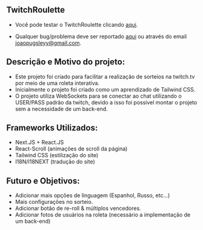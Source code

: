 ## TwitchRoulette
- Você pode testar o TwitchRoulette clicando <a href="https://twitchroulette.live/">aqui</a>.

- Qualquer bug/problema deve ser reportado <a href="https://github.com/insannityxd/twitchroulette/issues">aqui</a> ou através do email joaopugsleyy@gmail.com.

## Descrição e Motivo do projeto:
- Este projeto foi criado para facilitar a realização de sorteios na twitch.tv por meio de uma roleta interativa.
- Inicialmente o projeto foi criado como um aprendizado de Tailwind CSS.
- O projeto utiliza WebSockets para se conectar ao chat utilizando o USER/PASS padrão da twitch, devido a isso foi possível montar o projeto sem a necessidade de um back-end.

## Frameworks Utilizados:
- Next.JS + React.JS
- React-Scroll (animações de scroll da página)
- Tailwind CSS (estilização do site)
- I18N/I18NEXT (tradução do site)

## Futuro e Objetivos:
- Adicionar mais opções de linguagem (Espanhol, Russo, etc...)
- Mais configurações no sorteio.
- Adicionar botão de re-roll & múltiplos vencedores.
- Adicionar fotos de usuários na roleta (necessário a implementação de um back-end)
